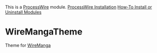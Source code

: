 This is a [ProcessWire](https://processwire.com) module.
[ProcessWire Installation](https://processwire.com/docs/tutorials/installation-moving-and-troubleshooting/page3)
[How-To Install or Uninstall Modules](https://modules.processwire.com/install-uninstall/)

# WireMangaTheme
Theme for [WireManga](https://github.com/fbg13/WireManga/)

